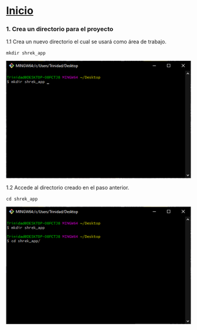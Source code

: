 # [Inicio](https://centrodecomputoitslp.github.io/que_personaje_shrek_eres)

### 1. Crea un directorio para el proyecto
1.1 Crea un nuevo directorio el cual se usará como área de trabajo.
```
mkdir shrek_app
```
![creación_directorio](./Images/1_1.png)

1.2 Accede al directorio creado en el paso anterior.
```
cd shrek_app
```
![ingreso_carpeta](./Images/1_2.png)

